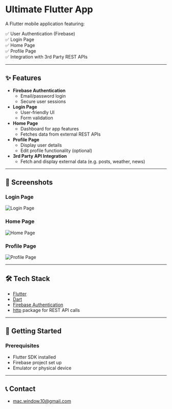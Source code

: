 # Ultimate Flutter App

A Flutter mobile application featuring:

✅ User Authentication (Firebase)  
✅ Login Page  
✅ Home Page  
✅ Profile Page  
✅ Integration with 3rd Party REST APIs

---

## ✨ Features

- **Firebase Authentication**
  - Email/password login
  - Secure user sessions
- **Login Page**
  - User-friendly UI
  - Form validation
- **Home Page**
  - Dashboard for app features
  - Fetches data from external REST APIs
- **Profile Page**
  - Display user details
  - Edit profile functionality (optional)
- **3rd Party API Integration**
  - Fetch and display external data (e.g. posts, weather, news)

---

## 📸 Screenshots

### Login Page

![Login Page](assets/screenshots/login_page.png)

### Home Page

![Home Page](assets/screenshots/home_page.png)

### Profile Page

![Profile Page](assets/screenshots/profile_page.png)

---

## 🛠️ Tech Stack

- [Flutter](https://flutter.dev/)
- [Dart](https://dart.dev/)
- [Firebase Authentication](https://firebase.google.com/docs/auth)
- [http](https://pub.dev/packages/http) package for REST API calls

---

## 🚀 Getting Started

### Prerequisites

- Flutter SDK installed
- Firebase project set up
- Emulator or physical device

---

## 📞 Contact

- mac.window.10@gmail.com
